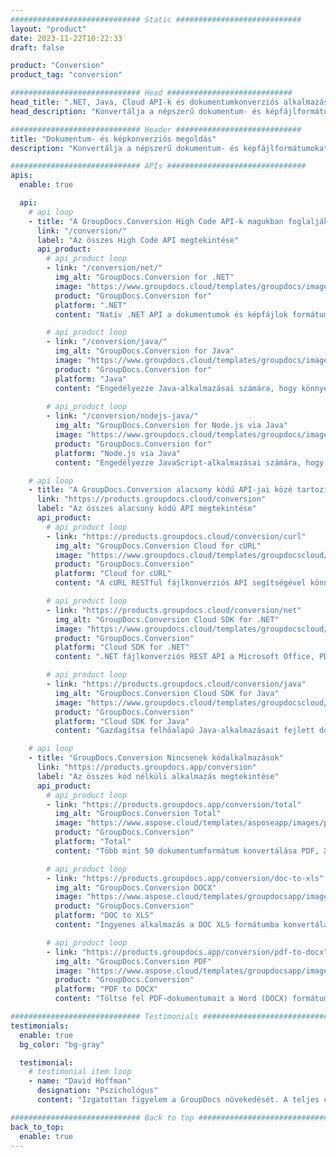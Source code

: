 ```yaml
---
############################# Static ############################
layout: "product"
date: 2023-11-22T10:22:33
draft: false

product: "Conversion"
product_tag: "conversion"

############################# Head ############################
head_title: ".NET, Java, Cloud API-k és dokumentumkonverziós alkalmazások a GroupDocstól"
head_description: "Konvertálja a népszerű dokumentum- és képfájlformátumokat bármilyen platformon alkalmazás- és api-alapú megoldásokkal."

############################# Header ############################
title: "Dokumentum- és képkonverziós megoldás"
description: "Konvertálja a népszerű dokumentum- és képfájlformátumokat bármilyen platformon alkalmazás- és api-alapú megoldásokkal."

############################# APIs ###############################
apis:
  enable: true

  api:
    # api loop
    - title: "A GroupDocs.Conversion High Code API-k magukban foglalják"
      link: "/conversion/"
      label: "Az összes High Code API megtekintése"
      api_product:
        # api_product loop
        - link: "/conversion/net/"
          img_alt: "GroupDocs.Conversion for .NET"
          image: "https://www.groupdocs.cloud/templates/groupdocs/images/product-logos/groupdocs-conversion-net.png"
          product: "GroupDocs.Conversion for"
          platform: ".NET"
          content: "Natív .NET API a dokumentumok és képfájlok formátumának pontos konvertálásához bármilyen típusú .NET alkalmazásban. Támogatja a kép vízjelek hozzáadását az átalakítás során."

        # api_product loop
        - link: "/conversion/java/"
          img_alt: "GroupDocs.Conversion for Java"
          image: "https://www.groupdocs.cloud/templates/groupdocs/images/product-logos/groupdocs-conversion-java.png"
          product: "GroupDocs.Conversion for"
          platform: "Java"
          content: "Engedélyezze Java-alkalmazásai számára, hogy könnyedén konvertáljanak az iparági szabványos dokumentumformátumok között, beleértve a Microsoft Office-t, a PDF-t, a HTML-t, a képeket és sok mást."
          
        # api_product loop
        - link: "/conversion/nodejs-java/"
          img_alt: "GroupDocs.Conversion for Node.js via Java"
          image: "https://www.groupdocs.cloud/templates/groupdocs/images/product-logos/groupdocs-conversion-nodejs-java.png"
          product: "GroupDocs.Conversion for"
          platform: "Node.js via Java"
          content: "Engedélyezze JavaScript-alkalmazásai számára, hogy könnyedén konvertáljanak az iparági szabványos dokumentumformátumok között, beleértve a Microsoft Office-t, a PDF-t, a HTML-t, a képeket és sok mást."

    # api loop
    - title: "A GroupDocs.Conversion alacsony kódú API-jai közé tartozik"
      link: "https://products.groupdocs.cloud/conversion"
      label: "Az összes alacsony kódú API megtekintése"
      api_product:
        # api_product loop
        - link: "https://products.groupdocs.cloud/conversion/curl"
          img_alt: "GroupDocs.Conversion Cloud for cURL"
          image: "https://www.groupdocs.cloud/templates/groupdocscloud/images/sdk/272x272/groupdocs_conversion-for-curl.png"
          product: "GroupDocs.Conversion"
          platform: "Cloud for cURL"
          content: "A cURL RESTful fájlkonverziós API segítségével könnyedén konvertálhatja alkalmazásaiban a Microsoft Office, PDF, E-mail, Project, HTML és más gyakori fájlformátumokat."

        # api_product loop
        - link: "https://products.groupdocs.cloud/conversion/net"
          img_alt: "GroupDocs.Conversion Cloud SDK for .NET"
          image: "https://www.groupdocs.cloud/templates/groupdocscloud/images/sdk/272x272/groupdocs_conversion-for-net.png"
          product: "GroupDocs.Conversion"
          platform: "Cloud SDK for .NET"
          content: ".NET fájlkonverziós REST API a Microsoft Office, PDF, e-mail, projekt, HTML és más gyakori fájlformátumok egyszerű konvertálásához bármely platformon a Cloud SDK használatával."

        # api_product loop
        - link: "https://products.groupdocs.cloud/conversion/java"
          img_alt: "GroupDocs.Conversion Cloud SDK for Java"
          image: "https://www.groupdocs.cloud/templates/groupdocscloud/images/sdk/272x272/groupdocs_conversion-for-java.png"
          product: "GroupDocs.Conversion"
          platform: "Cloud SDK for Java"
          content: "Gazdagítsa felhőalapú Java-alkalmazásait fejlett dokumentumkonverziós funkciókkal bármely olyan platformon, amely képes REST API-k hívására."

    # api loop
    - title: "GroupDocs.Conversion Nincsenek kódalkalmazások"
      link: "https://products.groupdocs.app/conversion"
      label: "Az összes kód nélküli alkalmazás megtekintése"
      api_product:
        # api_product loop
        - link: "https://products.groupdocs.app/conversion/total"
          img_alt: "GroupDocs.Conversion Total"
          image: "https://www.aspose.cloud/templates/asposeapp/images/products/logo/aspose_conversion-app.png"
          product: "GroupDocs.Conversion"
          platform: "Total"
          content: "Több mint 50 dokumentumformátum konvertálása PDF, XLSX, DOCX, XPS, HTML és sok más formátumba."

        # api_product loop
        - link: "https://products.groupdocs.app/conversion/doc-to-xls"
          img_alt: "GroupDocs.Conversion DOCX"
          image: "https://www.aspose.cloud/templates/groupdocsapp/images/products/logo/groupdocs_words-app.png"
          product: "GroupDocs.Conversion"
          platform: "DOC to XLS"
          content: "Ingyenes alkalmazás a DOC XLS formátumba konvertálásához bármely webböngészőből."

        # api_product loop
        - link: "https://products.groupdocs.app/conversion/pdf-to-docx"
          img_alt: "GroupDocs.Conversion PDF"
          image: "https://www.aspose.cloud/templates/groupdocsapp/images/products/logo/groupdocs_pdf-app.png"
          product: "GroupDocs.Conversion"
          platform: "PDF to DOCX"
          content: "Töltse fel PDF-dokumentumait a Word (DOCX) formátumba való zökkenőmentes konvertáláshoz."

############################# Testimonials ###############################
testimonials:
  enable: true
  bg_color: "bg-gray"

  testimonial:
    # testimonial item loop
    - name: "David Hoffman"
      designation: "Pszichológus"
      content: "Izgatottan figyelem a GroupDocs növekedését. A teljes csapat készséges készsége nagy segítségemre volt, ha valakivel beszélek a GroupDocsnál, garantálhatom, hogy valaki figyel, és megcsinálja a dolgokat."

############################# Back to top ###############################
back_to_top:
  enable: true
---
```

